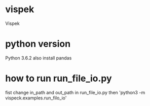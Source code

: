 # vispek
Vispek

# python version
Python 3.6.2
also install pandas

# how to run run_file_io.py
fist change in_path and out_path in run_file_io.py
then 'python3 -m vispeck.examples.run_filo_io'
